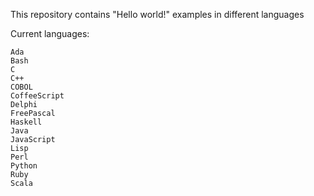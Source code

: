 This repository contains "Hello world!" examples in different languages

Current languages:

    Ada
    Bash
    C
    C++
    COBOL
    CoffeeScript
    Delphi
    FreePascal
    Haskell
    Java
    JavaScript
    Lisp
    Perl
    Python
    Ruby
    Scala
